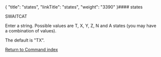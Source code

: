{
    "title": "states",
    "linkTitle": "states",
    "weight": "3390"
}#### states

SWAITCAT

Enter a string. Possible values are T, X, Y, Z, N and A states   (you may have a combination of values).

The default is "TX".

[Return to Command index](../../)
